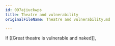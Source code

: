 ```yaml
---
id: 097ajiuckwps
title: Theatre and vulnerability
originalFileName: Theatre and vulnerability.md

---
```


If [[Great theatre is vulnerable and naked]],
